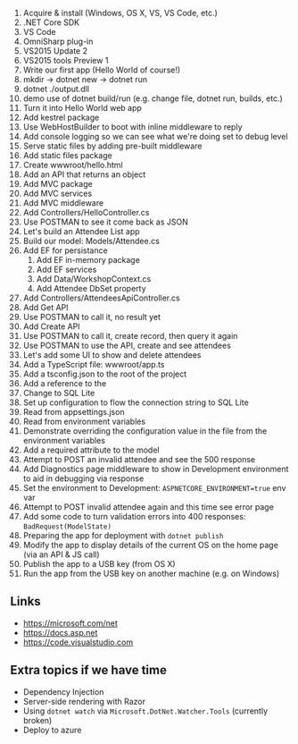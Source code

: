 1. Acquire & install (Windows, OS X, VS, VS Code, etc.)
  1. .NET Core SDK
  1. VS Code
  1. OmniSharp plug-in
  1. VS2015 Update 2
  1. VS2015 tools Preview 1
1. Write our first app (Hello World of course!)
  1. mkdir -> dotnet new -> dotnet run
  1. dotnet ./output.dll
  1. demo use of dotnet build/run (e.g. change file, dotnet run, builds, etc.)
1. Turn it into Hello World web app
  1. Add kestrel package
  1. Use WebHostBuilder to boot with inline middleware to reply
1. Add console logging so we can see what we're doing set to debug level
1. Serve static files by adding pre-built middleware
  1. Add static files package
  1. Create wwwroot/hello.html
1. Add an API that returns an object
  1. Add MVC package
  1. Add MVC services
  1. Add MVC middleware
  1. Add Controllers/HelloController.cs
  1. Use POSTMAN to see it come back as JSON
1. Let's build an Attendee List app
1. Build our model: Models/Attendee.cs
1. Add EF for persistance
   1. Add EF in-memory package
   1. Add EF services
   1. Add Data/WorkshopContext.cs
     1. Add Attendee DbSet property
1. Add Controllers/AttendeesApiController.cs
  1. Add Get API
  1. Use POSTMAN to call it, no result yet
  1. Add Create API
  1. Use POSTMAN to call it, create record, then query it again
1. Use POSTMAN to use the API, create and see attendees
1. Let's add some UI to show and delete attendees
  1. Add a TypeScript file: wwwroot/app.ts
  1. Add a tsconfig.json to the root of the project
  1. Add a reference to the
1. Change to SQL Lite
1. Set up configuration to flow the connection string to SQL Lite
  1. Read from appsettings.json
  1. Read from environment variables
  1. Demonstrate overriding the configuration value in the file from the environment variables
1. Add a required attribute to the model
1. Attempt to POST an invalid attendee and see the 500 response
1. Add Diagnostics page middleware to show in Development environment to aid in debugging via response
1. Set the environment to Development: `ASPNETCORE_ENVIRONMENT=true` env var
1. Attempt to POST invalid attendee again and this time see error page
1. Add some code to turn validation errors into 400 responses: `BadRequest(ModelState)`
1. Preparing the app for deployment with `dotnet publish`
1. Modify the app to display details of the current OS on the home page (via an API & JS call)
1. Publish the app to a USB key (from OS X)
1. Run the app from the USB key on another machine (e.g. on Windows)

## Links
- https://microsoft.com/net
- https://docs.asp.net
- https://code.visualstudio.com

## Extra topics if we have time
- Dependency Injection
- Server-side rendering with Razor
- Using `dotnet watch` via `Microsoft.DotNet.Watcher.Tools` (currently broken)
- Deploy to azure